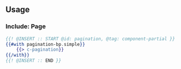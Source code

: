 ## Usage

### Include: Page

``` hbs
{{! @INSERT :: START @id: pagination, @tag: component-partial }}
{{#with pagination-bp.simple}}
	{{> c-pagination}}
{{/with}}
{{! @INSERT :: END }}
```